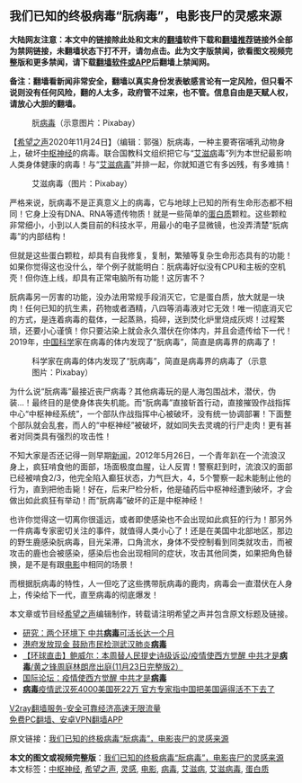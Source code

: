  <h2>我们已知的终极病毒“朊病毒”，电影丧尸的灵感来源</h2> <p class="notice"><b>大陆网友注意：本文中的链接除此处和文末的<a href="https://github.com/bannedbook/fanqiang" >翻墙</a>软件下载和<a href="https://github.com/killgcd/justmysocks/blob/master/README.md">翻墙推荐</a>链接外全部为禁网链接，未翻墙状态下打不开，请勿点击。此为文字版禁闻，欲看图文视频完整版和更多禁闻，请下载<a href="https://github.com/bannedbook/fanqiang">翻墙软件或APP</a>后翻墙上禁闻网。</p><p>备注：翻墙看新闻非常安全，翻墙以真实身份发表敏感言论有一定风险，但只看不说则没有任何风险，翻的人太多，政府管不过来，也不管。信息自由是天赋人权，请放心大胆的翻墙。</b></p>  <div class="entry"> <figure><figcaption>朊<a href="https://www.bannedbook.org/bnews/tag/%e7%97%85%e6%af%92/" class="st_tag internal_tag" rel="tag" title="标签 病毒 下的日志">病毒</a>（示意图片：Pixabay）</figcaption></figure> <p>【<span class='wp_keywordlink_affiliate'><a href="https://www.soundofhope.org" title="希望之声" target="_blank">希望之声</a></span>2020年11月24日】（编辑：郭强）朊病毒，一种主要寄宿哺乳动物身上，破坏<a href="https://www.bannedbook.org/bnews/tag/%E4%B8%AD%E6%9E%A2%E7%A5%9E%E7%BB%8F/" class="st_tag internal_tag" rel="tag" title="标签 中枢神经 下的日志">中枢神经</a>的病毒。联合国教科文组织把它与“<a href="https://www.bannedbook.org/bnews/tag/%e8%89%be%e6%bb%8b%e7%97%85/" class="st_tag internal_tag" rel="tag" title="标签 艾滋病 下的日志">艾滋病</a>毒”列为本世纪最影响人类身体健康的病毒！与“<a href="https://www.bannedbook.org/bnews/tag/%E8%89%BE%E6%BB%8B%E7%97%85%E6%AF%92/" class="st_tag internal_tag" rel="tag" title="标签 艾滋病毒 下的日志">艾滋病毒</a>”并排一起，你就知道它有多凶残，有多难搞！</p> <figure><figcaption>艾滋病毒（图片：Pixabay）</figcaption></figure> <p>严格来说，朊病毒不是正真意义上的病毒，它与地球上已知的所有生命形态都不相同！它身上没有DNA、RNA等遗传物质！就是一些简单的<a href="https://www.bannedbook.org/bnews/tag/%E8%9B%8B%E7%99%BD%E8%B4%A8/" class="st_tag internal_tag" rel="tag" title="标签 蛋白质 下的日志">蛋白质</a>颗粒。这些颗粒非常细小，小到以人类目前的科技水平，用最小的电子显微镜，也没弄清楚“朊病毒”的内部结构！</p>  <p>但就是这些蛋白颗粒，却具有自我修复，复制，繁殖等复杂生命形态具有的功能！如果你觉得这也没什么，举个例子就能明白：朊病毒好似没有CPU和主板的空机壳！但你连上线，却具有正常电脑所有功能！这厉害不？</p> <p>朊病毒另一厉害的功能，没办法用常规手段消灭它，它是蛋白质，放大就是一块肉！任何已知的抗生素，药物或者酒精，八四等消毒液对它无效！唯一彻底消灭它的方式，是连着病毒的载体，一起蒸熟，捣碎，送到焚化炉里烧成灰烬！过程繁琐，还要小心谨慎！你只要沾染上就会永久潜伏在你体内，并且会遗传给下一代！2019年，<span class='wp_keywordlink_affiliate'><a href="https://www.bannedbook.org/" title="中国" target="_blank">中国</a></span><span class='wp_keywordlink'><a href="https://www.bannedbook.org/forum11/topic309.html" title="禁片：“科学”的棍子" target="_blank">科学</a></span>家在病毒的体内发现了“朊病毒”，简直是病毒界的病毒了！</p>  <figure><figcaption>科学家在病毒的体内发现了“朊病毒”，简直是病毒界的病毒了（示意图片：Pixabay）</figcaption></figure> <p>为什么说“朊病毒”最接近丧尸病毒？其他病毒玩的是人海包围战术，潜伏，伪装…！最终目的是使身体丧失机能。而“朊病毒”直接斩首行动，直接摧毁作战指挥中心“中枢神经系统”，一个部队作战指挥中心被破坏，没有统一协调部署！下面整个部队就会乱套，而人的“中枢神经”被破坏，就如同失去灵魂的行尸走肉！更有甚者对同类具有强烈的攻击性！</p> <p>不知大家是否还记得一则早期<span class='wp_keywordlink_affiliate'><a href="https://www.bannedbook.org/" title="新闻">新闻</a></span>，2012年5月26日，一个青年趴在一个流浪汉身上，疯狂啃食他的面部，场面极度血腥，让人反胃！警察赶到时，流浪汉的面部已经被啃食2/3，他完全陷入癫狂状态，力气巨大，4，5个警察一起未能制止他的行为，直到把他击毙！好在，后来尸检分析，他是磕药后中枢神经遭到破坏，才会做出如此疯狂有举动！而“朊病毒”破坏的正是中枢神经！</p>  <p>也许你觉得这一切离你很遥远，或者即使感染也不会出现如此疯狂的行为！那另外一件病毒专家密切关注的事件，就值得人类小心了！还是在美国中北部地区，那边的野生鹿感染朊病毒，目光呆滞，口角流水，身体不受控制看到同类就攻击，而被攻击的鹿也会被感染，感染后也会出现相同的症状，攻击其他同类，如果把角色替换，是不是有跟<a href="https://www.bannedbook.org/bnews/tag/%e7%94%b5%e5%bd%b1/" class="st_tag internal_tag" rel="tag" title="标签 电影 下的日志">电影</a>中相同的场景！</p> <p>而根据朊病毒的特性，人一但吃了这些携带朊病毒的鹿肉，病毒会一直潜伏在人身上，传染给下一代，直至病毒的彻底爆发！</p>  <p>本文章或节目经<a href="https://www.bannedbook.org/bnews/tag/%e5%b8%8c%e6%9c%9b%e4%b9%8b%e5%a3%b0/" class="st_tag internal_tag" rel="tag" title="标签 希望之声 下的日志">希望之声</a>编辑制作，转载请注明希望之声并包含原文标题及链接。</p> <ul class='op-related-articles' title='相关阅读'> <li><a href='https://www.bannedbook.org/bnews/cnnews/20201124/1435990.html' target='_blank'>研究：两个环境下 中共<b>病毒</b>可活长达一个月</a></li> <li><a href='https://www.bannedbook.org/bnews/headline/20201124/1435977.html' target='_blank'>港府发放现金 鼓励市民检测武汉肺炎<b>病毒</b></a></li> <li><a href='https://www.bannedbook.org/bnews/bannedvideo/20201124/1435958.html' target='_blank'>【环球直击】鲍威尔：本周替人民提史诗级诉讼/疫情使西方觉醒 中共才是<b>病毒</b>/黄之锋周庭林朗彦出庭(11月23日完整版2）</a></li> <li><a href='https://www.bannedbook.org/bnews/bannedvideo/20201124/1435917.html' target='_blank'>国际论坛：疫情使西方觉醒 中共才是<b>病毒</b></a></li> <li><a href='https://www.bannedbook.org/bnews/worldnews/usa/20201123/1435826.html' target='_blank'><b>病毒</b>疫情武汉死4000美国死22万 官方专家指中国把美国逼得活不下去了</a></li> </ul> <p class="texttj"> <a href="https://www.bannedbook.org/forum23/topic22702.html" target="_blank">V2ray翻墙服务-安全可靠经济高速无限流量</a><br/> <a href="https://github.com/bannedbook/fanqiang/wiki/%E7%A6%81%E9%97%BB%E7%BD%91%E5%AE%89%E5%8D%93%E7%BF%BB%E5%A2%99%E6%96%B0%E9%97%BBAPP" target="_blank">免费PC翻墙、安卓VPN翻墙APP</a></p><p>原文链接：<a class="src_link"  href="https://www.soundofhope.org/post/429304" target="_blank">我们已知的终极病毒“朊病毒”，电影丧尸的灵感来源</a></p><a name='sharetosocial'></a>       <div><b>本文的图文或视频完整版</b>：<a href='https://www.bannedbook.org/bnews/comments/20201124/1436263.html'>我们已知的终极病毒“朊病毒”，电影丧尸的灵感来源</a></div>  </div><!--END ENTRY--> <div class="postfooter"> <div>本文标签：<a href="https://www.bannedbook.org/bnews/tag/%E4%B8%AD%E6%9E%A2%E7%A5%9E%E7%BB%8F/" rel="tag">中枢神经</a>, <a href="https://www.bannedbook.org/bnews/tag/%e5%b8%8c%e6%9c%9b%e4%b9%8b%e5%a3%b0/" rel="tag">希望之声</a>, <a href="https://www.bannedbook.org/bnews/tag/%E7%81%B5%E6%84%9F/" rel="tag">灵感</a>, <a href="https://www.bannedbook.org/bnews/tag/%e7%94%b5%e5%bd%b1/" rel="tag">电影</a>, <a href="https://www.bannedbook.org/bnews/tag/%e7%97%85%e6%af%92/" rel="tag">病毒</a>, <a href="https://www.bannedbook.org/bnews/tag/%e8%89%be%e6%bb%8b%e7%97%85/" rel="tag">艾滋病</a>, <a href="https://www.bannedbook.org/bnews/tag/%E8%89%BE%E6%BB%8B%E7%97%85%E6%AF%92/" rel="tag">艾滋病毒</a>, <a href="https://www.bannedbook.org/bnews/tag/%E8%9B%8B%E7%99%BD%E8%B4%A8/" rel="tag">蛋白质</a></div>  </div><!--END POSTFOOTER--> 